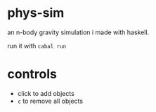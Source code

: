 # phys-sim

an n-body gravity simulation i made with haskell.

run it with `cabal run`

# controls
* click to add objects
* `c` to remove all objects
